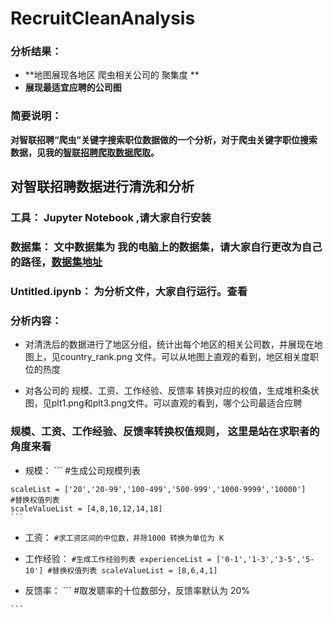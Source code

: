 # RecruitCleanAnalysis

### 分析结果：
 - **地图展现各地区 爬虫相关公司的 聚集度 **
 - **展现最适宜应聘的公司图**

### 简要说明：
**对智联招聘“爬虫”关键字搜索职位数据做的一个分析，对于爬虫关键字职位搜索数据，见我的[智联招聘爬取数据爬取](https://github.com/BuleAnt/RecruitScrapy)。**

## 对智联招聘数据进行清洗和分析

### 工具：  Jupyter Notebook ,请大家自行安装
### 数据集： 文中数据集为 我的电脑上的数据集，请大家自行更改为自己的路径，[数据集地址](https://github.com/BuleAnt/RecruitScrapy/blob/master/RecruitScrapy/data/getRecruitList.csv)
### Untitled.ipynb： 为分析文件，大家自行运行。查看
### 分析内容：
  
  - 对清洗后的数据进行了地区分组，统计出每个地区的相关公司数，并展现在地图上，见country_rank.png 文件。可以从地图上直观的看到，地区相关度职位的热度

  - 对各公司的 规模、工资、工作经验、反馈率 转换对应的权值，生成堆积条状图，见plt1.png和plt3.png文件。可以直观的看到，哪个公司最适合应聘
### 规模、工资、工作经验、反馈率转换权值规则， 这里是站在求职者的角度来看
   - 规模： 
    ```
    #生成公司规模列表
    
    scaleList = ['20','20-99','100-499','500-999','1000-9999','10000']
    #替换权值列表
    scaleValueList = [4,8,10,12,14,18]
    ```
   - 工资： 
    ```
    #求工资区间的中位数，并除1000 转换为单位为 K
    ```
   - 工作经验： 
    ```
    #生成工作经验列表
    experienceList = ['0-1','1-3','3-5','5-10']
    #替换权值列表
    scaleValueList = [8,6,4,1]
    ```
    
   - 反馈率： 
    ```
    #取发聩率的十位数部分，反馈率默认为 20%
 
    ```
    
